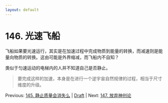 ```yaml
---
layout: default
---
```

# 146. 光速飞船

飞船如果要光速运行，其实是在加速过程中完成物质到能量的转换，而减速则是能量向物质的转换。这由可能是外界缩减，而飞船内不自知？

类似于匀速运动的电梯内的人并不知道自己是否静止。

> 要完成这样的加速，本身是在进行一个逆宇宙自然规律的过程，相当于尺寸维度的升级。

Previous: [145. 静止质量会消失么](145.md) | [Draft](../Draft.md) | Next: [147. 放弃神创论](147.md)